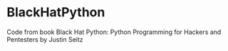 # BlackHatPython
Code from book Black Hat Python: Python Programming for Hackers and Pentesters by Justin Seitz
